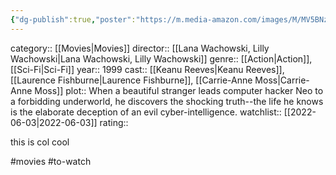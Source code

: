 ```yaml
---
{"dg-publish":true,"poster":"https://m.media-amazon.com/images/M/MV5BNzQzOTk3OTAtNDQ0Zi00ZTVkLWI0MTEtMDllZjNkYzNjNTc4L2ltYWdlXkEyXkFqcGdeQXVyNjU0OTQ0OTY@._V1_SX300.jpg","imdbId":"tt0133093","scoreImdb":8.7,"length":"136 min","permalink":"/the-matrix/","dgHomeLink":true,"dgPassFrontmatter":true}
---
```



category:: [[Movies|Movies]]
director:: [[Lana Wachowski, Lilly Wachowski|Lana Wachowski, Lilly Wachowski]]
genre:: [[Action|Action]], [[Sci-Fi|Sci-Fi]]
year:: 1999
cast:: [[Keanu Reeves|Keanu Reeves]], [[Laurence Fishburne|Laurence Fishburne]], [[Carrie-Anne Moss|Carrie-Anne Moss]]
plot:: When a beautiful stranger leads computer hacker Neo to a forbidding underworld, he discovers the shocking truth--the life he knows is the elaborate deception of an evil cyber-intelligence.
watchlist:: [[2022-06-03|2022-06-03]]
rating::

this is col cool

#movies #to-watch
